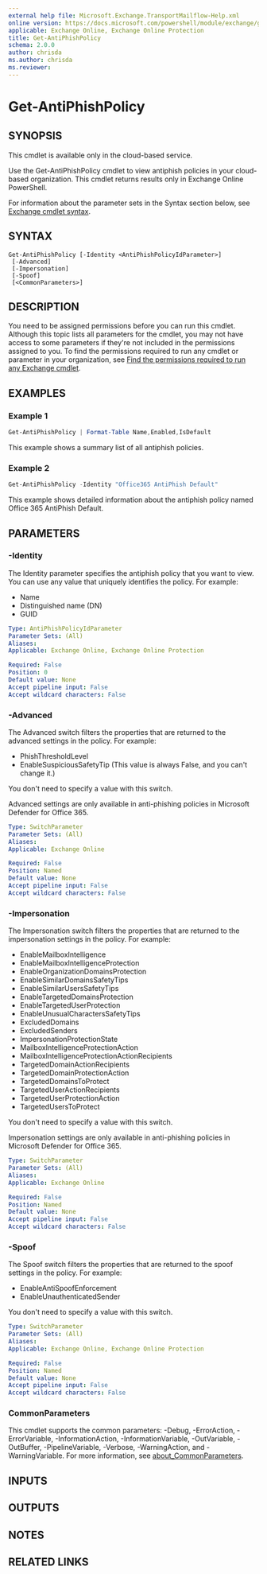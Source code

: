 ```yaml
---
external help file: Microsoft.Exchange.TransportMailflow-Help.xml
online version: https://docs.microsoft.com/powershell/module/exchange/get-antiphishpolicy
applicable: Exchange Online, Exchange Online Protection
title: Get-AntiPhishPolicy
schema: 2.0.0
author: chrisda
ms.author: chrisda
ms.reviewer:
---
```


# Get-AntiPhishPolicy

## SYNOPSIS
This cmdlet is available only in the cloud-based service.

Use the Get-AntiPhishPolicy cmdlet to view antiphish policies in your cloud-based organization. This cmdlet returns results only in Exchange Online PowerShell.

For information about the parameter sets in the Syntax section below, see [Exchange cmdlet syntax](https://docs.microsoft.com/powershell/exchange/exchange-cmdlet-syntax).

## SYNTAX

```
Get-AntiPhishPolicy [-Identity <AntiPhishPolicyIdParameter>]
 [-Advanced]
 [-Impersonation]
 [-Spoof]
 [<CommonParameters>]
```

## DESCRIPTION
You need to be assigned permissions before you can run this cmdlet. Although this topic lists all parameters for the cmdlet, you may not have access to some parameters if they're not included in the permissions assigned to you. To find the permissions required to run any cmdlet or parameter in your organization, see [Find the permissions required to run any Exchange cmdlet](https://docs.microsoft.com/powershell/exchange/find-exchange-cmdlet-permissions).

## EXAMPLES

### Example 1
```powershell
Get-AntiPhishPolicy | Format-Table Name,Enabled,IsDefault
```

This example shows a summary list of all antiphish policies.

### Example 2
```powershell
Get-AntiPhishPolicy -Identity "Office365 AntiPhish Default"
```

This example shows detailed information about the antiphish policy named Office 365 AntiPhish Default.

## PARAMETERS

### -Identity
The Identity parameter specifies the antiphish policy that you want to view. You can use any value that uniquely identifies the policy. For example:

- Name
- Distinguished name (DN)
- GUID

```yaml
Type: AntiPhishPolicyIdParameter
Parameter Sets: (All)
Aliases:
Applicable: Exchange Online, Exchange Online Protection

Required: False
Position: 0
Default value: None
Accept pipeline input: False
Accept wildcard characters: False
```

### -Advanced
The Advanced switch filters the properties that are returned to the advanced settings in the policy. For example:

- PhishThresholdLevel
- EnableSuspiciousSafetyTip (This value is always False, and you can't change it.)

You don't need to specify a value with this switch.

Advanced settings are only available in anti-phishing policies in Microsoft Defender for Office 365.

```yaml
Type: SwitchParameter
Parameter Sets: (All)
Aliases:
Applicable: Exchange Online

Required: False
Position: Named
Default value: None
Accept pipeline input: False
Accept wildcard characters: False
```

### -Impersonation
The Impersonation switch filters the properties that are returned to the impersonation settings in the policy. For example:

- EnableMailboxIntelligence
- EnableMailboxIntelligenceProtection
- EnableOrganizationDomainsProtection
- EnableSimilarDomainsSafetyTips
- EnableSimilarUsersSafetyTips
- EnableTargetedDomainsProtection
- EnableTargetedUserProtection
- EnableUnusualCharactersSafetyTips
- ExcludedDomains
- ExcludedSenders
- ImpersonationProtectionState
- MailboxIntelligenceProtectionAction
- MailboxIntelligenceProtectionActionRecipients
- TargetedDomainActionRecipients
- TargetedDomainProtectionAction
- TargetedDomainsToProtect
- TargetedUserActionRecipients
- TargetedUserProtectionAction
- TargetedUsersToProtect

You don't need to specify a value with this switch.

Impersonation settings are only available in anti-phishing policies in Microsoft Defender for Office 365.

```yaml
Type: SwitchParameter
Parameter Sets: (All)
Aliases:
Applicable: Exchange Online

Required: False
Position: Named
Default value: None
Accept pipeline input: False
Accept wildcard characters: False
```

### -Spoof
The Spoof switch filters the properties that are returned to the spoof settings in the policy. For example:

- EnableAntiSpoofEnforcement
- EnableUnauthenticatedSender

You don't need to specify a value with this switch.

```yaml
Type: SwitchParameter
Parameter Sets: (All)
Aliases:
Applicable: Exchange Online, Exchange Online Protection

Required: False
Position: Named
Default value: None
Accept pipeline input: False
Accept wildcard characters: False
```

### CommonParameters
This cmdlet supports the common parameters: -Debug, -ErrorAction, -ErrorVariable, -InformationAction, -InformationVariable, -OutVariable, -OutBuffer, -PipelineVariable, -Verbose, -WarningAction, and -WarningVariable. For more information, see [about_CommonParameters](https://go.microsoft.com/fwlink/p/?LinkID=113216).

## INPUTS

###  

## OUTPUTS

###  

## NOTES

## RELATED LINKS

